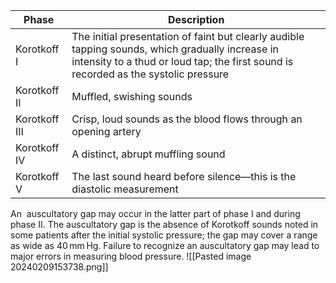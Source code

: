 | Phase  | Description  |
|---|---|
|Korotkoff I|The initial presentation of faint but clearly audible tapping sounds, which gradually increase in intensity to a thud or loud tap; the first sound is recorded as the systolic pressure|
|Korotkoff II|Muffled, swishing sounds|
|Korotkoff III|Crisp, loud sounds as the blood flows through an opening artery|
|Korotkoff IV|A distinct, abrupt muffling sound|
|Korotkoff V|The last sound heard before silence—this is the diastolic measurement|
An  auscultatory gap may occur in the latter part of phase I and during phase II. The auscultatory gap is the absence of Korotkoff sounds noted in some patients after the initial systolic pressure; the gap may cover a range as wide as 40 mm Hg. Failure to recognize an auscultatory gap may lead to major errors in measuring blood pressure.
![[Pasted image 20240209153738.png]]